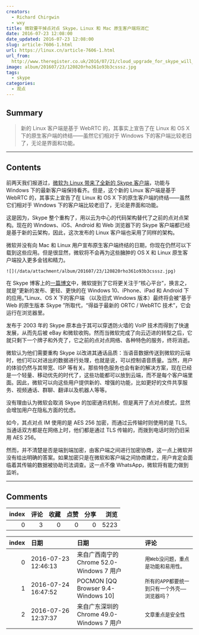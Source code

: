 ```yaml
---
creators:
  - Richard Chirgwin
  - wxy
title: 微软要干掉点对点 Skype，Linux 和 Mac 原生客户端将消亡
date: 2016-07-23 12:08:00
date_updated: 2016-07-23 12:08:00
slug: article-7606-1.html
url: https://linux.cn/article-7606-1.html
url_from: 
  http://www.theregister.co.uk/2016/07/21/cloud_upgrade_for_skype_will_kill_os_x_linux_clients/
image: album/201607/23/120820rho361o93b3csssz.jpg
tags:
  - skype
categories:
  - 观点
---
```


## Summary

> 新的 Linux 客户端是基于 WebRTC 的，其事实上宣告了在 Linux 和 OS X 下的原生客户端的终结——虽然它们相对于 Windows 下的客户端比较老旧了，无论是界面和功能。

***

<!-- more -->

## Contents

前两天我们报道过，[微软为 Linux 带来了全新的 Skype 客户端](https://linux.cn/article-7574-1.html)，功能与 Windows 下的最新客户端保持看齐。但是，这个新的 Linux 客户端是基于 WebRTC 的，其事实上宣告了在 Linux 和 OS X 下的原生客户端的终结——虽然它们相对于 Windows 下的客户端比较老旧了，无论是界面和功能。

这是因为，Skype 整个重构了，用以云为中心的代码架构替代了之前的点对点架构。现在的 Windows、iOS、Android 和 Web 浏览器下的 Skype 客户端都已经是基于新的云架构，因此，这次发布的 Linux 客户端也采用了同样的架构。

微软并没有向 Mac 和 Linux 用户宣布原生客户端终结的日期，你现在仍然可以下载到这些应用。但是很显然，微软将不会再为这些臃肿的 OS X 和 Linux 原生客户端投入更多金钱和精力。

`![](/data/attachment/album/201607/23/120820rho361o93b3csssz.jpg)`

在 Skype 博客上的[一篇博文](http://blogs.skype.com/2016/07/20/skype-the-journey-weve-been-on/)中，微软提到了它将更关注于“核心平台”，换言之，就是“更新的发布、更轻、更快的在 Windows 10、iPhone、iPad 和 Android 下的应用。”Linux、OS X 下的客户端 （以及旧式 Windows 版本）最终将会被“基于 Web 的原生版本 Skype ”所取代，“得益于最新的 ORTC / WebRTC 技术”，它会运行在浏览器里。

发布于 2003 年的 Skype 原本由于其可以穿透防火墙的 VoIP 技术而得到了快速发展，从而先后被 eBay 和微软收购。然而当微软完成了向云迈进的转型之后，它就只剩下一个牌子和外壳了，它之前的点对点网络、各种特色的服务，终将消逝。

微软认为他们需要重构 Skype 以改进其通话品质：当语音数据传送到微软的云端时，他们可以对进出的数据进行处理，也就是说，可以控制语音质量。当然，用户的体验仍然与其带宽、ISP 等有关。那些特色服务也会有新的解决方案，现在已经是一个轻量、移动优先的时代了，这些功能都可以放到云端，而不是每个客户端里面。因此，微软可以向这些用户提供新的、增强的功能，比如更好的文件共享服务、视频通话、群聊、翻译以及机器人等等。

没有理由认为微软会取消 Skype 的加密通讯机制，但是离开了点对点模式，显然会增加用户在隐私方面的忧虑。

如今，其点对点 IM 使用的是 AES 256 加密，而通过云传输时则使用的是 TLS。当通话双方都是在网络上时，他们都是通过 TLS 传输的，而拨到电话时则仍旧采用 AES 256。 

然而，并不清楚是否是端到端加密，由客户端之间进行加密协商，这一点上微软并没有给出明确的答案。如果加密只是在微软和客户端之间协商建立，用户肯定会面临着其传输的数据被协助司法调查。这一点不像 WhatsApp，微软将有能力做到监听。

***

## Comments


|   index |   评论 |   收藏 |   点赞 |   分享 |   浏览 |
|--------:|-------:|-------:|-------:|-------:|-------:|
|       0 |      3 |      0 |      0 |      0 |   5223 |

|   index | 日期                | 日期                                      | 评论                                          |
|--------:|:--------------------|:------------------------------------------|:----------------------------------------------|
|       0 | 2016-07-23 12:46:13 | 来自广西南宁的 Chrome 52.0-Windows 7 用户 | `用Web没问题，重点是功能和易用性。`           |
|       1 | 2016-07-24 16:47:52 | POCMON [QQ Browser 9.4-Windows 10]        | `所有的APP都要统一到只有一个外壳——浏览器吗？` |
|       2 | 2016-07-26 12:37:37 | 来自广东深圳的 Chrome 49.0-Windows 7 用户 | `文章重点是安全性`                            |
